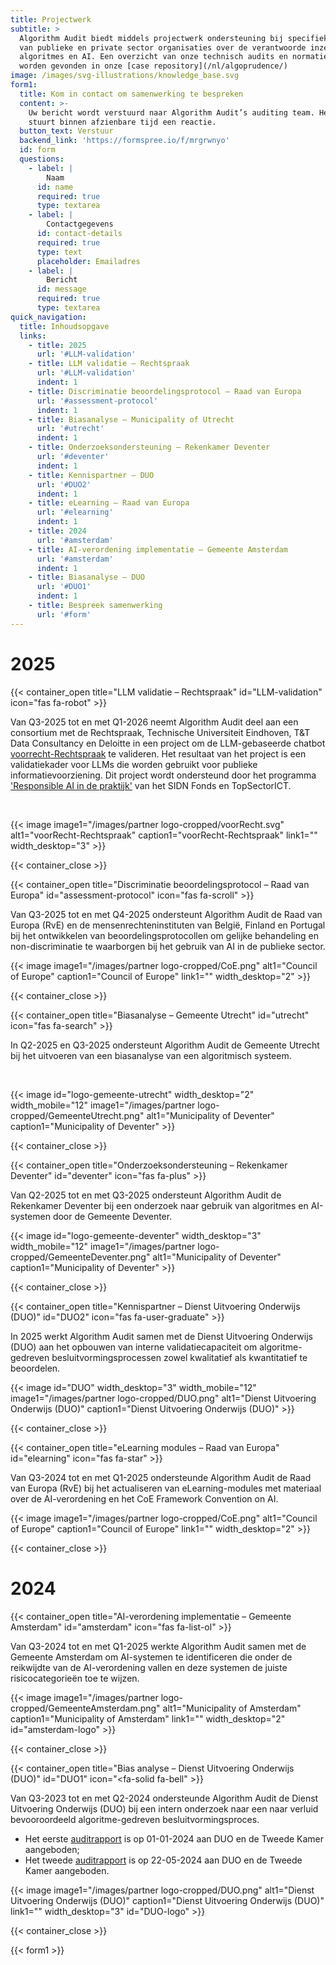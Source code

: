 ```yaml
---
title: Projectwerk
subtitle: >
  Algorithm Audit biedt middels projectwerk ondersteuning bij specifieke vragen
  van publieke en private sector organisaties over de verantwoorde inzet van
  algoritmes en AI. Een overzicht van onze technisch audits en normatieve reviews kan
  worden gevonden in onze [case repository](/nl/algoprudence/)
image: /images/svg-illustrations/knowledge_base.svg
form1:
  title: Kom in contact om samenwerking te bespreken
  content: >-
    Uw bericht wordt verstuurd naar Algorithm Audit’s auditing team. Het team
    stuurt binnen afzienbare tijd een reactie.
  button_text: Verstuur
  backend_link: 'https://formspree.io/f/mrgrwnyo'
  id: form
  questions:
    - label: |
        Naam
      id: name
      required: true
      type: textarea
    - label: |
        Contactgegevens
      id: contact-details
      required: true
      type: text
      placeholder: Emailadres
    - label: |
        Bericht
      id: message
      required: true
      type: textarea
quick_navigation:
  title: Inhoudsopgave
  links:
    - title: 2025
      url: '#LLM-validation'
    - title: LLM validatie – Rechtspraak
      url: '#LLM-validation'
      indent: 1
    - title: Discriminatie beoordelingsprotocol – Raad van Europa
      url: '#assessment-protocol'
      indent: 1
    - title: Biasanalyse – Municipality of Utrecht
      url: '#utrecht'
      indent: 1
    - title: Onderzoeksondersteuning – Rekenkamer Deventer
      url: '#deventer'
      indent: 1
    - title: Kennispartner – DUO
      url: '#DUO2'
      indent: 1
    - title: eLearning – Raad van Europa
      url: '#elearning'
      indent: 1
    - title: 2024
      url: '#amsterdam'
    - title: AI-verordening implementatie – Gemeente Amsterdam
      url: '#amsterdam'
      indent: 1
    - title: Biasanalyse – DUO
      url: '#DUO1'
      indent: 1
    - title: Bespreek samenwerking
      url: '#form'
---
```


# 2025

<!-- voorRecht LLM validation -->

{{< container_open title="LLM validatie – Rechtspraak" id="LLM-validation" icon="fas fa-robot" >}}

Van Q3-2025 tot en met Q1-2026 neemt Algorithm Audit deel aan een consortium met de Rechtspraak, Technische Universiteit Eindhoven, T&T Data Consultancy en Deloitte in een project om de LLM-gebaseerde chatbot <a href="https://www.voorrecht-rechtspraak.nl" target="_blank">voorrecht-Rechtspraak</a> te valideren. Het resultaat van het project is een validatiekader voor LLMs die worden gebruikt voor publieke informatievoorziening. Dit project wordt ondersteund door het programma <a href="https://www.sidnfonds.nl/nieuws/dit-zijn-de-10-toegekende-projecten-van-de-call-responsible-ai-in-de" target="_blank">'Responsible AI in de praktijk'</a> van het SIDN Fonds en TopSectorICT.

</br>

{{< image image1="/images/partner logo-cropped/voorRecht.svg" alt1="voorRecht-Rechtspraak" caption1="voorRecht-Rechtspraak" link1="" width_desktop="3" >}}

{{< container_close >}}



<!-- CoE Assessment protocol -->

{{< container_open title="Discriminatie beoordelingsprotocol – Raad van Europa" id="assessment-protocol" icon="fas fa-scroll" >}}

Van Q3-2025 tot en met Q4-2025 ondersteunt Algorithm Audit de Raad van Europa (RvE) en de mensenrechteninstituten van België, Finland en Portugal bij het ontwikkelen van beoordelingsprotocollen om gelijke behandeling en non-discriminatie te waarborgen bij het gebruik van AI in de publieke sector.

{{< image image1="/images/partner logo-cropped/CoE.png" alt1="Council of Europe" caption1="Council of Europe" link1="" width_desktop="2" >}}

{{< container_close >}}



<!-- Gemeente Utrecht -->

{{< container_open title="Biasanalyse – Gemeente Utrecht" id="utrecht" icon="fas fa-search" >}}

In Q2-2025 en Q3-2025 ondersteunt Algorithm Audit de Gemeente Utrecht bij het uitvoeren van een biasanalyse van een algoritmisch systeem.

<br>

{{< image id="logo-gemeente-utrecht" width_desktop="2" width_mobile="12" image1="/images/partner logo-cropped/GemeenteUtrecht.png" alt1="Municipality of Deventer" caption1="Municipality of Deventer" >}}

{{< container_close >}} 



<!-- Rekenkamer Deventer -->

{{< container_open title="Onderzoeksondersteuning – Rekenkamer Deventer" id="deventer" icon="fas fa-plus" >}}

Van Q2-2025 tot en met Q3-2025 ondersteunt Algorithm Audit de Rekenkamer Deventer bij een onderzoek naar gebruik van algoritmes en AI-systemen door de Gemeente Deventer.

{{< image id="logo-gemeente-deventer" width_desktop="3" width_mobile="12" image1="/images/partner logo-cropped/GemeenteDeventer.png" alt1="Municipality of Deventer" caption1="Municipality of Deventer" >}}

{{< container_close >}} 



<!-- DUO Kennispartner -->

{{< container_open title="Kennispartner – Dienst Uitvoering Onderwijs (DUO)" id="DUO2" icon="fas fa-user-graduate" >}}

In 2025 werkt Algorithm Audit samen met de Dienst Uitvoering Onderwijs (DUO) aan het opbouwen van interne validatiecapaciteit om algoritme-gedreven besluitvormingsprocessen zowel kwalitatief als kwantitatief te beoordelen.

{{< image id="DUO" width_desktop="3" width_mobile="12" image1="/images/partner logo-cropped/DUO.png" alt1="Dienst Uitvoering Onderwijs (DUO)" caption1="Dienst Uitvoering Onderwijs (DUO)" >}}

{{< container_close >}} 



<!-- CoE eLearning -->

{{< container_open title="eLearning modules – Raad van Europa" id="elearning" icon="fas fa-star" >}}

Van Q3-2024 tot en met Q1-2025 ondersteunde Algorithm Audit de Raad van Europa (RvE) bij het actualiseren van eLearning-modules met materiaal over de AI-verordening en het CoE Framework Convention on AI.

{{< image image1="/images/partner logo-cropped/CoE.png" alt1="Council of Europe" caption1="Council of Europe" link1="" width_desktop="2" >}}

{{< container_close >}}
<br>

# 2024


<!-- Gemeente Amsterdam -->

{{< container_open title="AI-verordening implementatie – Gemeente Amsterdam" id="amsterdam" icon="fas fa-list-ol" >}}

Van Q3-2024 tot en met Q1-2025 werkte Algorithm Audit samen met de Gemeente Amsterdam om AI-systemen te identificeren die onder de reikwijdte van de AI-verordening vallen en deze systemen de juiste risicocategorieën toe te wijzen.

{{< image image1="/images/partner logo-cropped/GemeenteAmsterdam.png" alt1="Municipality of Amsterdam" caption1="Municipality of Amsterdam" link1="" width_desktop="2" id="amsterdam-logo" >}}

{{< container_close >}}



<!-- DUO CUB -->

{{< container_open title="Bias analyse – Dienst Uitvoering Onderwijs (DUO)" id="DUO1" icon="<fa-solid fa-bell" >}}

Van Q3-2023 tot en met Q2-2024 ondersteunde Algorithm Audit de Dienst Uitvoering Onderwijs (DUO) bij een intern onderzoek naar een naar verluid bevooroordeeld algoritme-gedreven besluitvormingsproces.

- Het eerste [auditrapport](/algoprudence/cases/aa202401_preventing-prejudice/) is op 01-01-2024 aan DUO en de Tweede Kamer aangeboden;
- Het tweede [auditrapport](/algoprudence/cases/aa202401_preventing-prejudice/) is op 22-05-2024 aan DUO en de Tweede Kamer aangeboden.

{{< image image1="/images/partner logo-cropped/DUO.png" alt1="Dienst Uitvoering Onderwijs (DUO)" caption1="Dienst Uitvoering Onderwijs (DUO)" link1="" width_desktop="3" id="DUO-logo" >}}

{{< container_close >}}

{{< form1 >}}
